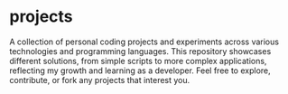 # projects
A collection of personal coding projects and experiments across various technologies and programming languages. This repository showcases different solutions, from simple scripts to more complex applications, reflecting my growth and learning as a developer. Feel free to explore, contribute, or fork any projects that interest you.
